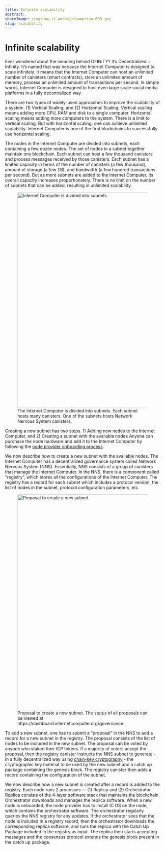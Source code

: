 ```yaml
---
title: Infinite scalability
abstract: 
shareImage: /img/how-it-works/resumption.600.jpg
slug: scalability
---
```


# Infinite scalability

Ever wondered about the meaning behind DFINITY? It’s Decentralized + Infinity. It’s named that way because the Internet Computer is designed to scale infinitely. It means that the Internet Computer can host an unlimited number of canisters (smart contracts), store an unlimited amount of memory, process an unlimited amount of transactions per second. In simple words, Internet Computer is designed to host even large scale social media platforms in a fully decentralized way. 

There are two types of widely-used approaches to improve the scalability of a system. (1) Vertical Scaling, and (2) Horizontal Scaling. Vertical scaling means adding more CPU, RAM and disk to a single computer. Horizontal scaling means adding more computers to the system. There is a limit to vertical scaling. But with horizontal scaling, one can achieve unlimited scalability. Internet Computer is one of the first blockchains to successfully use horizontal scaling. 

The nodes in the Internet Computer are divided into subnets, each containing a few dozen nodes. The set of nodes in a subnet together maintain one blockchain. Each subnet can host a few thousand canisters and process messages received by those canisters. Each subnet has a limited capacity in terms of the number of canisters (a few thousand), amount of storage (a few TB), and bandwidth (a few hundred transactions per second). But as more subnets are added to the Internet Computer, its overall capacity increases proportionately. There is no limit on the number of subnets that can be added, resulting in unlimited scalability. 

<figure>
<img src="/img/how-it-works/add-new-subnet.png" alt="Internet Computer is divided into subnets" title="Internet Computer is divided into subnets." align="center" style="width:700px">
<figcaption align="left">
The Internet Computer is divided into subnets. Each subnet hosts many canisters. One of the subnets hosts Network Nervous System canisters.
</figcaption>
</figure> 

Creating a new subnet has two steps.  1) Adding new nodes to the Internet Computer,  and  2) Creating a subnet with the available nodes
Anyone can purchase the node hardware and add it to the Internet Computer by following the [node provider onboarding process](https://wiki.internetcomputer.org/wiki/Node_Provider_Onboarding). 

We now describe how to create a new subnet with the available nodes. The Internet Computer has a decentralized governance system called Network Nervous System (NNS). Essentially, NNS consists of a group of canisters that manage the Internet Computer. In the NNS, there is a component called “registry”, which stores all the configurations of the Internet Computer. The registry has a record for each subnet which includes a protocol version, the list of nodes in the subnet, protocol configuration parameters, etc. 

<figure>
<img src="/img/how-it-works/new-subnet-proposal.png" alt="Proposal to create a new subnet" title="Proposal to create a new subnet" align="center" style="width:700px">
<figcaption align="left">
Proposal to create a new subnet. The status of all proposals can be viewed at https://dashboard.internetcomputer.org/governance.
</figcaption>
</figure> 

To add a new subnet, one has to submit a “proposal” in the NNS to add a record for a new subnet in the registry. The proposal consists of the list of nodes to be included in the new subnet. The proposal can be voted by anyone who staked their ICP tokens. If a majority of voters accept the proposal, then the registry canister instructs the NNS subnet to generate - in a fully decentralized way using [chain-key cryptography](/how-it-works/chain-key-technology/) - the cryptographic key material to be used by the new subnet and a catch up package containing the genesis block. The registry canister then adds a record containing the configuration of the subnet. 

We now describe how a new subnet is created after a record is added to the registry. Each node runs 2 processes — (1) Replica and (2) Orchestrator. Replica consists of the 4-layer software stack that maintains the blockchain. Orchestrator downloads and manages the replica software.  When a new node is onboarded, the node provider has to install IC OS on the node, which contains the orchestrator software. The orchestrator regularly queries the NNS registry for any updates. If the orchestrator sees that the node is included in a registry record, then the orchestrator downloads the corresponding replica software, and runs the replica with the Catch Up Package included in the registry as input. The replica then starts accepting messages and the consensus protocol extends the genesis block present in the catch up package.


